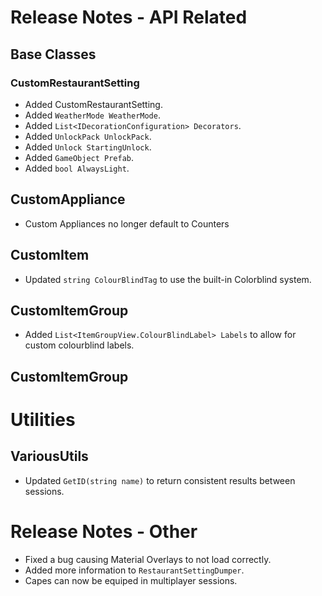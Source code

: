 ﻿# Release Notes - API Related

## Base Classes

### CustomRestaurantSetting
- Added CustomRestaurantSetting.
- Added `WeatherMode WeatherMode`.
- Added `List<IDecorationConfiguration> Decorators`.
- Added `UnlockPack UnlockPack`.
- Added `Unlock StartingUnlock`.
- Added `GameObject Prefab`.
- Added `bool AlwaysLight`.

## CustomAppliance

- Custom Appliances no longer default to Counters

## CustomItem

- Updated `string ColourBlindTag` to use the built-in Colorblind system.

## CustomItemGroup

- Added `List<ItemGroupView.ColourBlindLabel> Labels` to allow for custom colourblind labels.

## CustomItemGroup

# Utilities

## VariousUtils

- Updated `GetID(string name)` to return consistent results between sessions.

# Release Notes - Other

- Fixed a bug causing Material Overlays to not load correctly.
- Added more information to `RestaurantSettingDumper`.
- Capes can now be equiped in multiplayer sessions.